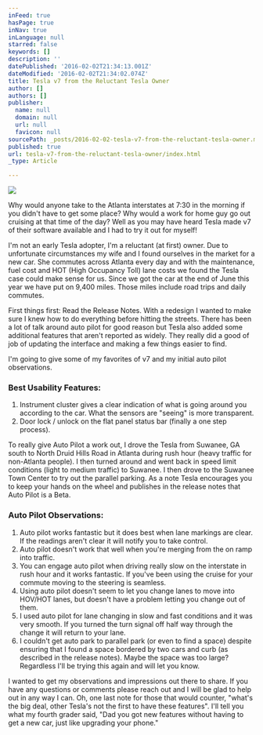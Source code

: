 ```yaml
---
inFeed: true
hasPage: true
inNav: true
inLanguage: null
starred: false
keywords: []
description: ''
datePublished: '2016-02-02T21:34:13.001Z'
dateModified: '2016-02-02T21:34:02.074Z'
title: Tesla v7 from the Reluctant Tesla Owner
author: []
authors: []
publisher:
  name: null
  domain: null
  url: null
  favicon: null
sourcePath: _posts/2016-02-02-tesla-v7-from-the-reluctant-tesla-owner.md
published: true
url: tesla-v7-from-the-reluctant-tesla-owner/index.html
_type: Article

---
```

![](https://the-grid-user-content.s3-us-west-2.amazonaws.com/cfac6eba-49ab-4158-b997-12bc2971b762.JPG)

Why would anyone take to the Atlanta interstates at 7:30 in the 
morning if you didn't have to get some place? Why would a work for home 
guy go out cruising at that time of the day? Well as you may have heard 
Tesla made v7 of their software available and I had to try it out for 
myself!

I'm not an early Tesla adopter, I'm a reluctant (at first) owner. Due
to unfortunate circumstances my wife and I found ourselves in the 
market for a new car. She commutes across Atlanta every day and with the
maintenance, fuel cost and HOT (High Occupancy Toll) lane costs we 
found the Tesla case could make sense for us. Since we got the car at 
the end of June this year we have put on 9,400 miles. Those miles 
include road trips and daily commutes.

First things first: Read the Release Notes. With a redesign I wanted 
to make sure I knew how to do everything before hitting the streets. 
There has been a lot of talk around auto pilot for good reason but Tesla
also added some additional features that aren't reported as widely. 
They really did a good of job of updating the interface and making a few
things easier to find.  

I'm going to give some of my favorites of v7 and my initial auto pilot observations.

### Best Usability Features:

1. Instrument cluster gives a clear indication of what is going around 
you according to the car. What the sensors are "seeing" is more 
transparent.
2. Door lock / unlock on the flat panel status bar (finally a one step process).

To really give Auto Pilot a work out, I drove the Tesla from Suwanee,
GA south to North Druid Hills Road in Atlanta during rush hour (heavy 
traffic for non-Atlanta people). I then turned around and went back in 
speed limit conditions (light to medium traffic) to Suwanee. I then 
drove to the Suwanee Town Center to try out the parallel parking. As a 
note Tesla encourages you to keep your hands on the wheel and publishes 
in the release notes that Auto Pilot is a Beta.

### Auto Pilot Observations:

1. Auto pilot works fantastic but it does best when lane markings are 
clear. If the readings aren't clear it will notify you to take control.
2. Auto pilot doesn't work that well when you're merging from the on ramp into traffic.
3. You can engage auto pilot when driving really slow on the interstate
in rush hour and it works fantastic. If you've been using the cruise 
for your commute moving to the steering is seamless.
4. Using auto pilot doesn't seem to let you change lanes to move into 
HOV/HOT lanes, but doesn't have a problem letting you change out of 
them.
5. I used auto pilot for lane changing in slow and fast conditions and 
it was very smooth. If you turned the turn signal off half way through 
the change it will return to your lane.
6. I couldn't get auto park to parallel park (or even to find a space) 
despite ensuring that I found a space bordered by two cars and curb (as 
described in the release notes). Maybe the space was too large? 
Regardless I'll be trying this again and will let you know.

I wanted to get my observations and impressions out there to share. 
If you have any questions or comments please reach out and I will be 
glad to help out in any way I can. Oh, one last note for those that 
would counter, "what's the big deal, other Tesla's not the first to have
these features". I'll tell you what my fourth grader said, "Dad you got
new features without having to get a new car, just like upgrading your 
phone."